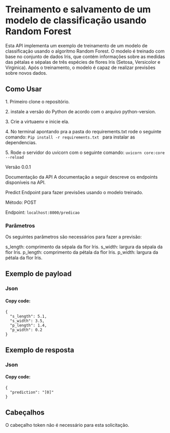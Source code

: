 
<h1>Treinamento e salvamento de um modelo de classificação usando Random Forest</h1>

Esta API implementa um exemplo de treinamento de um modelo de classificação usando o algoritmo Random Forest. O modelo é treinado com base no conjunto de dados Iris, que contém informações sobre as medidas das pétalas e sépalas de três espécies de flores Iris (Setosa, Versicolor e Virginica). Após o treinamento, o modelo é capaz de realizar previsões sobre novos dados.
<p>
 
<h2> Como Usar</h2>
<p>
1. Primeiro clone o repositório.
<p>
2.  instale a versão do Python de acordo com o arquivo python-version.
<p>
3. Crie a virtuaenv e inicie ela.
<p>
4. No terminal apontando pra a pasta do requirements.txt rode o seguinte comando: <code>Pip install -r requirements.txt </code> para instalar as dependencias.
<p>
5. Rode o servidor do uvicorn com o seguinte comando: <code>uvicorn core:core --reload</code>

Versão
0.0.1

Documentação da API
A documentação a seguir descreve os endpoints disponíveis na API.

Predict
Endpoint para fazer previsões usando o modelo treinado.

Método: POST

Endpoint: ``localhost:8000/predicao``

<h3>Parâmetros</h3>
Os seguintes parâmetros são necessários para fazer a previsão:

s_length: comprimento da sépala da flor Iris.
s_width: largura da sépala da flor Iris.
p_length: comprimento da pétala da flor Iris.
p_width: largura da pétala da flor Iris.
## Exemplo de payload
<h3> Json</h3>
<h4>Copy code:</h4><code>{
  "s_length": 5.1,
  "s_width": 3.5,
  "p_length": 1.4,
  "p_width": 0.2
}</code>

## Exemplo de resposta
<h3>Json</h3>
<h4>Copy code:</h4> <code>{
  "prediction": "[0]"
}</code>

<h2>Cabeçalhos</h3>
O cabeçalho token não é necessário para esta solicitação.
